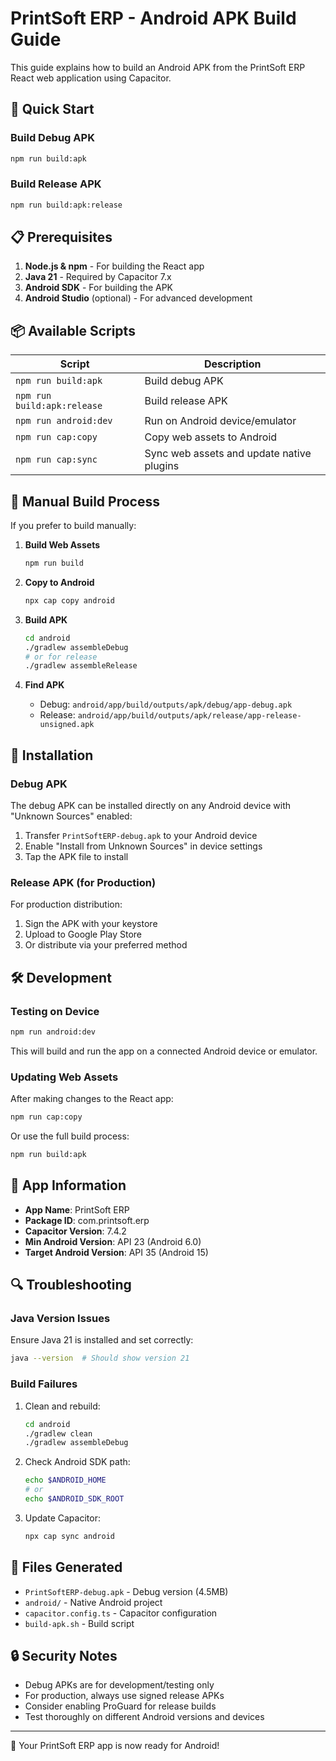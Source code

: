 # PrintSoft ERP - Android APK Build Guide

This guide explains how to build an Android APK from the PrintSoft ERP React web application using Capacitor.

## 🚀 Quick Start

### Build Debug APK
```bash
npm run build:apk
```

### Build Release APK
```bash
npm run build:apk:release
```

## 📋 Prerequisites

1. **Node.js & npm** - For building the React app
2. **Java 21** - Required by Capacitor 7.x
3. **Android SDK** - For building the APK
4. **Android Studio** (optional) - For advanced development

## 📦 Available Scripts

| Script | Description |
|--------|-------------|
| `npm run build:apk` | Build debug APK |
| `npm run build:apk:release` | Build release APK |
| `npm run android:dev` | Run on Android device/emulator |
| `npm run cap:copy` | Copy web assets to Android |
| `npm run cap:sync` | Sync web assets and update native plugins |

## 🔧 Manual Build Process

If you prefer to build manually:

1. **Build Web Assets**
   ```bash
   npm run build
   ```

2. **Copy to Android**
   ```bash
   npx cap copy android
   ```

3. **Build APK**
   ```bash
   cd android
   ./gradlew assembleDebug
   # or for release
   ./gradlew assembleRelease
   ```

4. **Find APK**
   - Debug: `android/app/build/outputs/apk/debug/app-debug.apk`
   - Release: `android/app/build/outputs/apk/release/app-release-unsigned.apk`

## 📱 Installation

### Debug APK
The debug APK can be installed directly on any Android device with "Unknown Sources" enabled:

1. Transfer `PrintSoftERP-debug.apk` to your Android device
2. Enable "Install from Unknown Sources" in device settings
3. Tap the APK file to install

### Release APK (for Production)
For production distribution:

1. Sign the APK with your keystore
2. Upload to Google Play Store
3. Or distribute via your preferred method

## 🛠️ Development

### Testing on Device
```bash
npm run android:dev
```
This will build and run the app on a connected Android device or emulator.

### Updating Web Assets
After making changes to the React app:
```bash
npm run cap:copy
```
Or use the full build process:
```bash
npm run build:apk
```

## 📱 App Information

- **App Name**: PrintSoft ERP
- **Package ID**: com.printsoft.erp
- **Capacitor Version**: 7.4.2
- **Min Android Version**: API 23 (Android 6.0)
- **Target Android Version**: API 35 (Android 15)

## 🔍 Troubleshooting

### Java Version Issues
Ensure Java 21 is installed and set correctly:
```bash
java --version  # Should show version 21
```

### Build Failures
1. Clean and rebuild:
   ```bash
   cd android
   ./gradlew clean
   ./gradlew assembleDebug
   ```

2. Check Android SDK path:
   ```bash
   echo $ANDROID_HOME
   # or
   echo $ANDROID_SDK_ROOT
   ```

3. Update Capacitor:
   ```bash
   npx cap sync android
   ```

## 📄 Files Generated

- `PrintSoftERP-debug.apk` - Debug version (4.5MB)
- `android/` - Native Android project
- `capacitor.config.ts` - Capacitor configuration
- `build-apk.sh` - Build script

## 🔒 Security Notes

- Debug APKs are for development/testing only
- For production, always use signed release APKs
- Consider enabling ProGuard for release builds
- Test thoroughly on different Android versions and devices

---

🎉 Your PrintSoft ERP app is now ready for Android!
